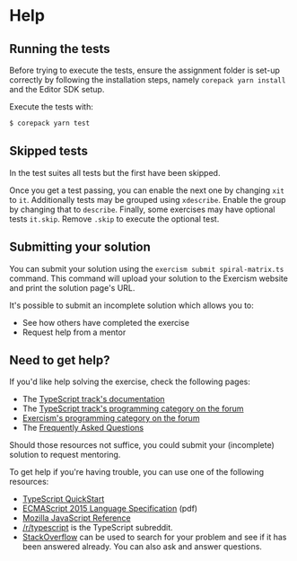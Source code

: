 # Help

## Running the tests

Before trying to execute the tests, ensure the assignment folder is set-up correctly by following the installation steps, namely `corepack yarn install` and the Editor SDK setup.

Execute the tests with:

```bash
$ corepack yarn test
```

## Skipped tests

In the test suites all tests but the first have been skipped.

Once you get a test passing, you can enable the next one by changing `xit` to `it`.
Additionally tests may be grouped using `xdescribe`.
Enable the group by changing that to `describe`.
Finally, some exercises may have optional tests `it.skip`.
Remove `.skip` to execute the optional test.

## Submitting your solution

You can submit your solution using the `exercism submit spiral-matrix.ts` command.
This command will upload your solution to the Exercism website and print the solution page's URL.

It's possible to submit an incomplete solution which allows you to:

- See how others have completed the exercise
- Request help from a mentor

## Need to get help?

If you'd like help solving the exercise, check the following pages:

- The [TypeScript track's documentation](https://exercism.org/docs/tracks/typescript)
- The [TypeScript track's programming category on the forum](https://forum.exercism.org/c/programming/typescript)
- [Exercism's programming category on the forum](https://forum.exercism.org/c/programming/5)
- The [Frequently Asked Questions](https://exercism.org/docs/using/faqs)

Should those resources not suffice, you could submit your (incomplete) solution to request mentoring.

To get help if you're having trouble, you can use one of the following resources:

- [TypeScript QuickStart](https://www.typescriptlang.org/docs/handbook/release-notes/overview.html)
- [ECMAScript 2015 Language Specification](https://www.ecma-international.org/wp-content/uploads/ECMA-262_6th_edition_june_2015.pdf) (pdf)
- [Mozilla JavaScript Reference](https://developer.mozilla.org/en-US/docs/Web/JavaScript/Reference)
- [/r/typescript](https://www.reddit.com/r/typescript) is the TypeScript subreddit.
- [StackOverflow](https://stackoverflow.com/questions/tagged/typescript) can be used to search for your problem and see if it has been answered already. You can also ask and answer questions.